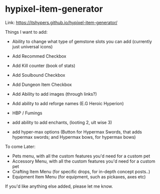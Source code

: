 # hypixel-item-generator

Link:
https://itshypers.github.io/hypixel-item-generator/

Things I want to add:

- Ability to change what type of gemstone slots you can add (currently just universal icons)

- Add Recommed Checkbox
- Add Kill counter (book of stats)
- Add Soulbound Checkbox
- Add Dungeon Item Checkbox
- Add Ability to add images (through links?)
- Add ability to add reforge names (E.G Heroic Hyperion)
- HBP / Fumings
- add ability to add enchants, (looting 2, ult wise 3)
- add hyper-max options (Button for Hypermax Swords, that adds hypermax swords; and Hypermax bows, for hypermax bows)

To come Later:

- Pets menu, with all the custom features you'd need for a custom pet
- Accessory Menu, with all the custom features you'd need for a custom pet
- Crafting Item Menu (for specific drops, for in-depth concept posts..)
- Equipment Item Menu (for equipment, such as pickaxes, axes etc)

If you'd like anything else added, please let me know.
